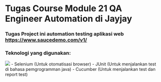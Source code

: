 # Tugas Course Module 21 QA Engineer Automation di Jayjay

### Tugas Project ini automation testing aplikasi web https://www.saucedemo.com/v1/
### Teknologi yang digunakan:
<img src="https://skillicons.dev/icons?i=selenium,gherkin,gradle,java,idea"/>
- Selenium (Untuk otomatisasi browser) 
- JUnit (Untuk menjalankan test di bahasa pemgrogramman java) 
- Cucumber (Untuk menjalankan test dan report test)

